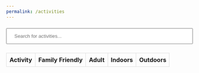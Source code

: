 ```yaml
---
permalink: /activities
---
```

<html lang="en">
<head>
<meta charset="UTF-8">
<meta name="viewport" content="width=device-width, initial-scale=1.0">
<title>Search Table</title>
<style>
    table {
        border-collapse: collapse;
        width: 100%;
    }
    th, td {
        border: 1px solid #ddd;
        padding: 8px;
        text-align: left;
    }
    tr:nth-child(even) {
        background-color: #f2f2f2;
    }
    input[type=text] {
        width: 100%;
        padding: 12px 20px;
        margin: 8px 0;
        box-sizing: border-box;
    }
</style>
</head>
<body>

<input type="text" id="searchInput" onkeyup="searchTable()" placeholder="Search for activities...">

<table id="activityTable">
    <thead>
        <tr>
            <th>Activity</th>
            <th>Family Friendly</th>
            <th>Adult</th>
            <th>Indoors</th>
            <th>Outdoors</th>
        </tr>
    </thead>
    <tbody id="data-body">
        <!-- Data will be populated here -->
    </tbody>
</table>

<script>
function searchTable() {
    var input, filter, table, tr, td, i, txtValue;
    input = document.getElementById("searchInput");
    filter = input.value.toUpperCase();
    table = document.getElementById("activityTable");
    tr = table.getElementsByTagName("tr");

    for (i = 0; i < tr.length; i++) {
        td = tr[i].getElementsByTagName("td")[0]; // Change index to match the column you want to search
        if (td) {
            txtValue = td.textContent || td.innerText;
            if (txtValue.toUpperCase().indexOf(filter) > -1) {
                tr[i].style.display = "";
            } else {
                tr[i].style.display = "none";
            }
        }       
    }
}

function fetchAllActivities() {
    let options = {
        method: 'GET',
        headers: {
            'Content-Type': 'application/json;charset=utf-8'
        },
        credentials: 'include'
    };
    fetch("http://127.0.0.1:8086/api/activities/", options)
    .then(response => {
        if (response.ok) {
            return response.json();
        } else {
            throw new Error('Network response was not ok.');
        }
    })
    .then(data => {
        const headers = Object.keys(data[0]);
        const dataBody = document.getElementById("data-body");
        data.forEach(item => {
            const row = document.createElement("tr");
            headers.forEach(header => {
                const cell = document.createElement("td");
                cell.textContent = item[header];
                row.appendChild(cell);
            });
            dataBody.appendChild(row);
        });
    })
    .catch(error => {
        console.error('Error fetching data:', error);
        // Handle error gracefully, for example:
        alert('Error fetching data. Please try again later.');
    });
}

window.onload = fetchAllActivities;
</script>
